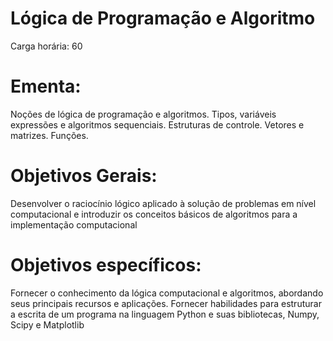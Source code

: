 # Lógica de Programação e Algoritmo

Carga horária: 60

# Ementa:

Noções de lógica de programação e algoritmos. Tipos, variáveis expressões e algoritmos sequenciais. Estruturas de controle. Vetores e matrizes. Funções.

# Objetivos Gerais:

Desenvolver o raciocínio lógico aplicado à solução de problemas em nível computacional e introduzir os conceitos básicos de algoritmos para a implementação computacional

# Objetivos específicos:

Fornecer o conhecimento da lógica computacional e algoritmos, abordando seus principais recursos e aplicações. Fornecer habilidades para estruturar a escrita de um programa na linguagem Python e suas bibliotecas, Numpy, Scipy e Matplotlib
